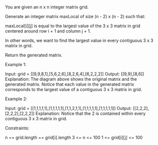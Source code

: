 You are given an n x n integer matrix grid.

Generate an integer matrix maxLocal of size (n - 2) x (n - 2) such
that:


maxLocal[i][j] is equal to the largest value of the 3 x 3 matrix in grid
centered around row i + 1 and column j + 1.


In other words, we want to find the largest value in every contiguous 3 x 3
matrix in grid.

Return the generated matrix.


Example 1:


Input: grid = [[9,9,8,1],[5,6,2,6],[8,2,6,4],[6,2,2,2]]
Output: [[9,9],[8,6]]
Explanation: The diagram above shows the original matrix and the generated
matrix.
Notice that each value in the generated matrix corresponds to the largest
value of a contiguous 3 x 3 matrix in grid.

Example 2:


Input: grid = [[1,1,1,1,1],[1,1,1,1,1],[1,1,2,1,1],[1,1,1,1,1],[1,1,1,1,1]]
Output: [[2,2,2],[2,2,2],[2,2,2]]
Explanation: Notice that the 2 is contained within every contiguous 3 x 3
matrix in grid.



Constraints:


n == grid.length == grid[i].length
3 <= n <= 100
1 <= grid[i][j] <= 100




